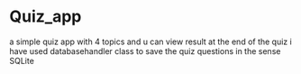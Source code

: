 # Quiz_app
a simple quiz app
with 4 topics and u can view result at the end of the quiz
i have used databasehandler class to save the quiz questions in the sense SQLite
